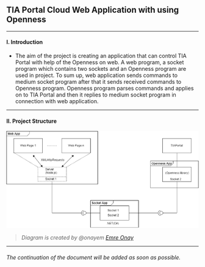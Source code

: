 
## TIA Portal Cloud Web Application with using Openness

---

#### I. Introduction

* The aim of the project is creating an application that can control TIA Portal with help of the Openness on web.
A web program, a socket program which contains two sockets and an Openness program are used in project. 
To sum up, web application sends commands to medium socket program after that it sends received commands to Openness program. 
Openness program parses commands and applies on to TIA Portal 
and then it replies to medium socket program in connection with web application.
---

#### II.  Project Structure

![alt text](https://github.com/elifkoseler/Openness-Tool/blob/master/project_structure.png "Main Diagram of the project")

> *Diagram is created by @onayem [Emre Onay](https://github.com/onayem)*

---


###### *The continuation of the document will be added as soon as possible.*
